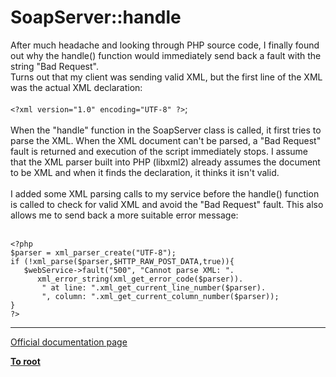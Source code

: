 # SoapServer::handle



After much headache and looking through PHP source code, I finally found out why the handle() function would immediately send back a fault with the string "Bad Request".<br>Turns out that my client was sending valid XML, but the first line of the XML was the actual XML declaration:<br><br>``<?xml version="1.0" encoding="UTF-8" ?>``;<br><br>When the "handle" function in the SoapServer class is called, it first tries to parse the XML.  When the XML document can&apos;t be parsed, a "Bad Request" fault is returned and execution of the script immediately stops.  I assume that the XML parser built into PHP (libxml2) already assumes the document to be XML and when it finds the declaration, it thinks it isn&apos;t valid.<br><br>I added some XML parsing calls to my service before the handle() function is called to check for valid XML and avoid the "Bad Request" fault.  This also allows me to send back a more suitable error message:<br><br>

```
<?php
$parser = xml_parser_create("UTF-8");
if (!xml_parse($parser,$HTTP_RAW_POST_DATA,true)){
   $webService->fault("500", "Cannot parse XML: ".
      xml_error_string(xml_get_error_code($parser)).
       " at line: ".xml_get_current_line_number($parser).
       ", column: ".xml_get_current_column_number($parser));
}
?>
```
  

---

[Official documentation page](https://www.php.net/manual/en/soapserver.handle.php)

**[To root](/README.md)**